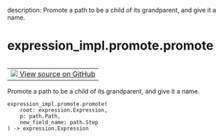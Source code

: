 description: Promote a path to be a child of its grandparent, and give it a name.

<div itemscope itemtype="http://developers.google.com/ReferenceObject">
<meta itemprop="name" content="expression_impl.promote.promote" />
<meta itemprop="path" content="Stable" />
</div>

# expression_impl.promote.promote

<!-- Insert buttons and diff -->

<table class="tfo-notebook-buttons tfo-api nocontent" align="left">
<td>
  <a target="_blank" href="https://github.com/google/struct2tensor/blob/master/struct2tensor/expression_impl/promote.py">
    <img src="https://www.tensorflow.org/images/GitHub-Mark-32px.png" />
    View source on GitHub
  </a>
</td>
</table>



Promote a path to be a child of its grandparent, and give it a name.

<pre class="devsite-click-to-copy prettyprint lang-py tfo-signature-link">
<code>expression_impl.promote.promote(
    root: expression.Expression,
    p: path.Path,
    new_field_name: path.Step
) -> expression.Expression
</code></pre>



<!-- Placeholder for "Used in" -->
